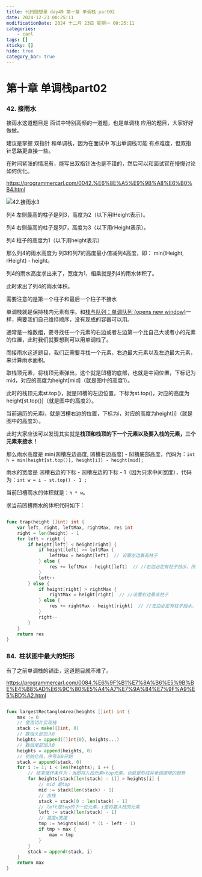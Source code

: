 ```yaml
---
title: 代码随想录 day49 第十章 单调栈 part02
date: 2024-12-23 00:25:11
modificationDate: 2024 十二月 23日 星期一 00:25:11
categories: 
	- carl
tags: []
sticky: []
hide: true
category_bar: true
---
```



# 第十章 单调栈part02

### 42. 接雨水

接雨水这道题目是 面试中特别高频的一道题，也是单调栈 应用的题目，大家好好做做。

建议是掌握 双指针 和单调栈，因为在面试中 写出单调栈可能 有点难度，但双指针思路更直接一些。

在时间紧张的情况有，能写出双指针法也是不错的，然后可以和面试官在慢慢讨论如何优化。

https://programmercarl.com/0042.%E6%8E%A5%E9%9B%A8%E6%B0%B4.html

![42.接雨水3](https://code-thinking-1253855093.file.myqcloud.com/pics/20210223092732301.png)

列4 左侧最高的柱子是列3，高度为2（以下用lHeight表示）。

列4 右侧最高的柱子是列7，高度为3（以下用rHeight表示）。

列4 柱子的高度为1（以下用height表示）

那么列4的雨水高度为 列3和列7的高度最小值减列4高度，即： min(lHeight, rHeight) - height。

列4的雨水高度求出来了，宽度为1，相乘就是列4的雨水体积了。

此时求出了列4的雨水体积。


需要注意的是第一个柱子和最后一个柱子不接水


单调栈就是保持栈内元素有序。和[栈与队列：单调队列 (opens new window)](https://programmercarl.com/0239.%E6%BB%91%E5%8A%A8%E7%AA%97%E5%8F%A3%E6%9C%80%E5%A4%A7%E5%80%BC.html)一样，需要我们自己维持顺序，没有现成的容器可以用。

通常是一维数组，要寻找任一个元素的右边或者左边第一个比自己大或者小的元素的位置，此时我们就要想到可以用单调栈了。

而接雨水这道题目，我们正需要寻找一个元素，右边最大元素以及左边最大元素，来计算雨水面积。

取栈顶元素，将栈顶元素弹出，这个就是凹槽的底部，也就是中间位置，下标记为mid，对应的高度为height[mid]（就是图中的高度1）。

此时的栈顶元素st.top()，就是凹槽的左边位置，下标为st.top()，对应的高度为height[st.top()]（就是图中的高度2）。

当前遍历的元素i，就是凹槽右边的位置，下标为i，对应的高度为height[i]（就是图中的高度3）。

此时大家应该可以发现其实就是**栈顶和栈顶的下一个元素以及要入栈的元素，三个元素来接水！**

那么雨水高度是 min(凹槽左边高度, 凹槽右边高度) - 凹槽底部高度，代码为：`int h = min(height[st.top()], height[i]) - height[mid];`

雨水的宽度是 凹槽右边的下标 - 凹槽左边的下标 - 1（因为只求中间宽度），代码为：`int w = i - st.top() - 1 ;`

当前凹槽雨水的体积就是：`h * w`。

求当前凹槽雨水的体积代码如下：





```go

func trap(height []int) int {
	var left, right, leftMax, rightMax, res int
	right = len(height) - 1
	for left < right {
		if height[left] < height[right] {
			if height[left] >= leftMax {
				leftMax = height[left]  // 设置左边最高柱子
			} else {
				res += leftMax - height[left]  // //右边必定有柱子挡水，所以遇到所有值小于等于leftMax的，全部加入水池中
			}
			left++
		} else {
			if height[right] > rightMax {
				rightMax = height[right]  // //设置右边最高柱子
			} else {
				res += rightMax - height[right]  // //左边必定有柱子挡水，所以，遇到所有值小于等于rightMax的，全部加入水池
			}
			right--
		}
	}
	return res
}

```


### 84.  柱状图中最大的矩形

有了之前单调栈的铺垫，这道题目就不难了。

https://programmercarl.com/0084.%E6%9F%B1%E7%8A%B6%E5%9B%BE%E4%B8%AD%E6%9C%80%E5%A4%A7%E7%9A%84%E7%9F%A9%E5%BD%A2.html


```go

func largestRectangleArea(heights []int) int {
    max := 0
    // 使用切片实现栈
    stack := make([]int, 0)
    // 数组头部加入0
    heights = append([]int{0}, heights...)
    // 数组尾部加入0
    heights = append(heights, 0)
    // 初始化栈，序号从0开始
    stack = append(stack, 0)
    for i := 1; i < len(heights); i ++ {
        // 结束循环条件为：当即将入栈元素>top元素，也就是形成非单调递增的趋势
        for heights[stack[len(stack) - 1]] > heights[i] {
            // mid 是top
            mid := stack[len(stack) - 1]
            // 出栈
            stack = stack[0 : len(stack) - 1]
            // left是top的下一位元素，i是将要入栈的元素
            left := stack[len(stack) - 1]
            // 高度x宽度
            tmp := heights[mid] * (i - left - 1)
            if tmp > max {
                max = tmp
            }
        }
        stack = append(stack, i)
    }
    return max
}

```
